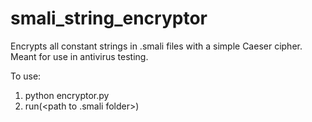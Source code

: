 smali_string_encryptor
======================

Encrypts all constant strings in .smali files with a simple Caeser cipher. Meant for use in antivirus testing.

To use: <br>
1) python encryptor.py <br>
2) run(<path to .smali folder>)
